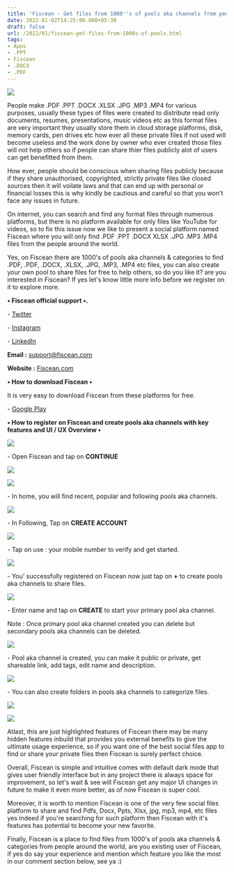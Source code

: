 ```yaml
---
title: 'Fiscean - Get files from 1000''s of pools aka channels from people around the world!'
date: 2022-01-02T14:25:00.000+05:30
draft: false
url: /2022/01/fiscean-get-files-from-1000s-of-pools.html
tags: 
- Apps
- .PPT
- Fiscean
- .DOCX
- .PDF
---
```


 [![](https://lh3.googleusercontent.com/-EGSc5GwnPn4/YdFobjqSqRI/AAAAAAAAIQY/zTK6Sqk0TMsmHLFJfEJEzLUGKsDljHN1gCNcBGAsYHQ/s1600/1641113706062460-0.png)](https://lh3.googleusercontent.com/-EGSc5GwnPn4/YdFobjqSqRI/AAAAAAAAIQY/zTK6Sqk0TMsmHLFJfEJEzLUGKsDljHN1gCNcBGAsYHQ/s1600/1641113706062460-0.png) 

  

  

  

  

People make .PDF .PPT .DOCX .XLSX .JPG .MP3 .MP4 for various purposes, usually these types of files were created to distribute read only documents, resumes, presentations, music videos etc as this format files are very important they usually store them in cloud storage platforms, disk, memory cards, pen drives etc how ever all these private files if not used will become useless and the work done by owner who ever created those files will not help others so if people can share thier files publicly alot of users can get benefitted from them.

  

How ever, people should be conscious when sharing files publicly because if they share unauthorised, copyrighted, strictly private files like closed sources then it will voilate laws and that can end up with personal or financial losses this is why kindly be cautious and careful so that you won't face any issues in future.

  

On internet, you can search and find any format files through numerous platforms, but there is no platform available for only files like YouTube for videos, so to fix this issue now we like to present a social platform named Fiscean where you will only find .PDF .PPT .DOCX XLSX .JPG .MP3 .MP4 files from the people around the world.

  

Yes, on Fiscean there are 1000's of pools aka channels & categories to find .PDF, .PDF, .DOCX, .XLSX, .JPG, .MP3, .MP4 etc files, you can also create your own pool to share files for free to help others, so do you like it? are you interested in Fiscean? If yes let's know little more info before we register on it to explore more.

  

**• Fiscean official support •.**

\- [Twitter](https://twitter.com/fiscean)

\- [Instagram](https://www.instagram.com/thesocialfilesapp/)

\- [LinkedIn](https://www.linkedin.com/company/fiscean)

**Email :** [support@fiscean.com](mailto:support@fiscean.com)

**Website :** [Fiscean.com](http://Fiscean.com)

  

**• How to download Fiscean •**

It is very easy to download Fiscean from these platforms for free.

  

\- [Google Play](https://play.google.com/store/apps/details?id=com.fiscean)

**• How to register on Fiscean and create pools aka channels with key features and UI / UX Overview •**

 [![](https://lh3.googleusercontent.com/-2e_IJegbmXE/YdFoarS7owI/AAAAAAAAIQU/fmzb0VVeQd8tz5GsX8JaD9_9sCr3Cc0zACNcBGAsYHQ/s1600/1641113701106396-1.png)](https://lh3.googleusercontent.com/-2e_IJegbmXE/YdFoarS7owI/AAAAAAAAIQU/fmzb0VVeQd8tz5GsX8JaD9_9sCr3Cc0zACNcBGAsYHQ/s1600/1641113701106396-1.png) 

  

\- Open Fiscean and tap on **CONTINUE**

 **[![](https://lh3.googleusercontent.com/-LUgD18m4AfU/YdFoZXAidpI/AAAAAAAAIQQ/EwlJklmbWYosdeQHjJ15khrxxT5mm4HiQCNcBGAsYHQ/s1600/1641113696179673-2.png)](https://lh3.googleusercontent.com/-LUgD18m4AfU/YdFoZXAidpI/AAAAAAAAIQQ/EwlJklmbWYosdeQHjJ15khrxxT5mm4HiQCNcBGAsYHQ/s1600/1641113696179673-2.png)** 

 [![](https://lh3.googleusercontent.com/-j18WIYEpJRI/YdFppSGZ76I/AAAAAAAAIQw/T43fkxrJ9e8YU6IMO7kAS9SdFge2yb94QCNcBGAsYHQ/s1600/1641114017299742-0.png)](https://lh3.googleusercontent.com/-j18WIYEpJRI/YdFppSGZ76I/AAAAAAAAIQw/T43fkxrJ9e8YU6IMO7kAS9SdFge2yb94QCNcBGAsYHQ/s1600/1641114017299742-0.png) 

  

\- In home, you will find recent, popular and following pools aka channels.

  

 [![](https://lh3.googleusercontent.com/-k_3hzgK0WmU/YdFoYEOOThI/AAAAAAAAIQM/6fF58IiAS_sDDUUhdiy5NzNxep3Or_AsACNcBGAsYHQ/s1600/1641113691566585-3.png)](https://lh3.googleusercontent.com/-k_3hzgK0WmU/YdFoYEOOThI/AAAAAAAAIQM/6fF58IiAS_sDDUUhdiy5NzNxep3Or_AsACNcBGAsYHQ/s1600/1641113691566585-3.png) 

  

\- In Following, Tap on **CREATE ACCOUNT**

 **[![](https://lh3.googleusercontent.com/-MyuEmhkvnYo/YdFoW0BWrgI/AAAAAAAAIQI/ZmjyADI8V8ws7RrBC6pb8CozXHuAS0TJACNcBGAsYHQ/s1600/1641113687038746-4.png)](https://lh3.googleusercontent.com/-MyuEmhkvnYo/YdFoW0BWrgI/AAAAAAAAIQI/ZmjyADI8V8ws7RrBC6pb8CozXHuAS0TJACNcBGAsYHQ/s1600/1641113687038746-4.png)** 

\- Tap on use : your mobile number to verify and get started.

  

 [![](https://lh3.googleusercontent.com/-gQSY61enZYM/YdFoVh8iDPI/AAAAAAAAIQE/G8H9IooOfKMnQLeKtXesOdeelh7kNCIkwCNcBGAsYHQ/s1600/1641113682309386-5.png)](https://lh3.googleusercontent.com/-gQSY61enZYM/YdFoVh8iDPI/AAAAAAAAIQE/G8H9IooOfKMnQLeKtXesOdeelh7kNCIkwCNcBGAsYHQ/s1600/1641113682309386-5.png) 

  

  

\- You' successfully registered on Fiscean now just tap on **\+** to create pools aka channels to share files.

  

 [![](https://lh3.googleusercontent.com/-x5MVaN_vymE/YdFoUtrgd_I/AAAAAAAAIQA/D9a5rTrP_aw0Yok7of7bcNvfUceFltoEQCNcBGAsYHQ/s1600/1641113677653319-6.png)](https://lh3.googleusercontent.com/-x5MVaN_vymE/YdFoUtrgd_I/AAAAAAAAIQA/D9a5rTrP_aw0Yok7of7bcNvfUceFltoEQCNcBGAsYHQ/s1600/1641113677653319-6.png) 

  

\- Enter name and tap on **CREATE** to start your primary pool aka channel.

  

Note : Once primary pool aka channel created you can delete but secondary pools aka channels can be deleted.

  

 [![](https://lh3.googleusercontent.com/-LHkX7SyRaFU/YdFoTY7ocaI/AAAAAAAAIP8/PNeoRDsIO1o_FJmtyJkzhtXPgU50lo2FgCNcBGAsYHQ/s1600/1641113673152297-7.png)](https://lh3.googleusercontent.com/-LHkX7SyRaFU/YdFoTY7ocaI/AAAAAAAAIP8/PNeoRDsIO1o_FJmtyJkzhtXPgU50lo2FgCNcBGAsYHQ/s1600/1641113673152297-7.png) 

  

\- Pool aka channel is created, you can make it public or private, get shareable link, add tags, edit name and description.

  

 [![](https://lh3.googleusercontent.com/--FDsrE4Ynao/YdFoSdZNqlI/AAAAAAAAIP4/51i3wy6oDTAOEtu11-vvNSu-0QyIwMMtACNcBGAsYHQ/s1600/1641113667689469-8.png)](https://lh3.googleusercontent.com/--FDsrE4Ynao/YdFoSdZNqlI/AAAAAAAAIP4/51i3wy6oDTAOEtu11-vvNSu-0QyIwMMtACNcBGAsYHQ/s1600/1641113667689469-8.png) 

  

\- You can also create folders in pools aka channels to categorize files.

  

 [![](https://lh3.googleusercontent.com/-k7vMSqbIX3I/YdFoQpq-zXI/AAAAAAAAIP0/OXykb547kjASf2TYlk8Hf2sVUEWqyGYmwCNcBGAsYHQ/s1600/1641113656910920-9.png)](https://lh3.googleusercontent.com/-k7vMSqbIX3I/YdFoQpq-zXI/AAAAAAAAIP0/OXykb547kjASf2TYlk8Hf2sVUEWqyGYmwCNcBGAsYHQ/s1600/1641113656910920-9.png) 

  

 [![](https://lh3.googleusercontent.com/-zhUp9wr5L6M/YdFoOEZ88TI/AAAAAAAAIPw/ISl07xndHn81fjQJ9pDXLV7xClQL8qNkACNcBGAsYHQ/s1600/1641113651301627-10.png)](https://lh3.googleusercontent.com/-zhUp9wr5L6M/YdFoOEZ88TI/AAAAAAAAIPw/ISl07xndHn81fjQJ9pDXLV7xClQL8qNkACNcBGAsYHQ/s1600/1641113651301627-10.png) 

  

Atlast, this are just highlighted features of Fiscean there may be many hidden features inbuild that provides you external benefits to give the ultimate usage experience, so if you want one of the best social files app to find or share your private files then Fiscean is surely perfect choice.

  

Overall, Fiscean is simple and intuitive comes with default dark mode that gives user friendly interface but in any project there is always space for improvement, so let's wait & see will Fiscean get any major UI changes in future to make it even more better, as of now Fiscean is super cool.

  

Moreover, it is worth to mention Fiscean is one of the very few social files platform to share and find Pdfs, Docx, Ppts, Xlsx, jpg, mp3, mp4, etc files yes indeed if you're searching for such platform then Fiscean with it's features has potential to become your new favorite.

  

Finally, Fiscean is a place to find files from 1000's of pools aka channels & categories from people around the world, are you existing user of Fiscean, if yes do say your experience and mention which feature you like the most in our comment section below, see ya :)